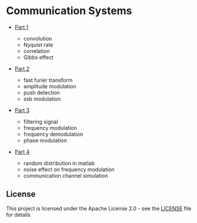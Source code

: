 # Communication Systems
* [Part 1](https://github.com/mmheydari97/communication-systems/tree/master/01)
    * convolution
    * Nyquist rate 
    * correlation
    * Gibbs effect
    
* [Part 2](https://github.com/mmheydari97/communication-systems/tree/master/02)
    * fast furier transform
    * amplitude modulation
    * push detection
    * ssb modulation
    
* [Part 3](https://github.com/mmheydari97/communication-systems/tree/master/03)
    * filtering signal
    * frequency modulation
    * frequency demodulation
    * phase modulation
    
* [Part 4](https://github.com/mmheydari97/communication-systems/tree/master/04)
    * random distribution in matlab
    * noise effect on frequency modulation
    * communication channel simulation
    
## License

This project is licensed under the Apache License 2.0 - see the [LICENSE](LICENSE) file for details
